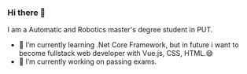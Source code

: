 ### Hi there 👋
I am a  Automatic and Robotics master's degree student in PUT.	
- 🌱 I’m currently learning .Net Core Framework, but in future i want to become fullstack web developer with Vue.js, CSS, HTML.😄
- 🔭 I’m currently working on passing exams.
<!--
**Mateusz-Myszczyszyn/Mateusz-Myszczyszyn** is a ✨ _special_ ✨ repository because its `README.md` (this file) appears on your GitHub profile.

Here are some ideas to get you started:

- 🔭 I’m currently working on ...
- 🌱 I’m currently learning ...
- 👯 I’m looking to collaborate on ...
- 🤔 I’m looking for help with ...
- 💬 Ask me about ...
- 📫 How to reach me: ...
- 😄 Pronouns: ...
- ⚡ Fun fact: ...
-->
